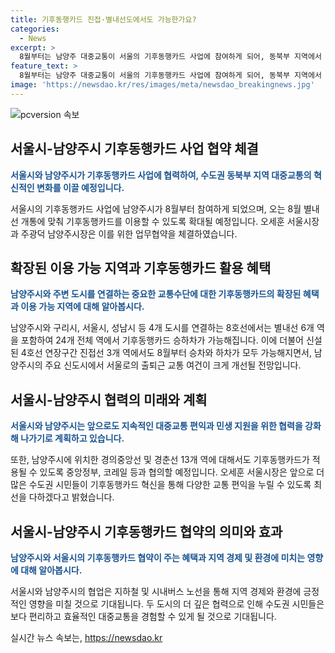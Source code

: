 ```yaml
---
title: 기후동행카드 진접·별내선도에서도 가능한가요?
categories:
  - News
excerpt: >
  8월부터는 남양주 대중교통이 서울의 기후동행카드 사업에 참여하게 되어, 동북부 지역에서 최초로 이를 실시하게 됩니다. 이에 따라 오세훈 서울시장과 주광덕 남양주시장은 관련 업무협약을 체결했고, 8월에는 별내선 개통에 맞춰 새로운 역들에서 기후동행카드를 이용할 수 있게 될 것입니다. 이로써 남양주시와 서울시를 연결하는 지하철 8호선과 4호선도 확장 구간에서 기후동행카드를 활용할 수 있게 되며, 서울시는 면허 시내버스 노선뿐만 아니라 남양주시를 지나는 노선에도 기후동행카드를 적용할 계획입니다. 앞으로 두 지역은 협력을 강화하여 대중교통의 혁신을 이끌어 나갈 예정이라고 밝혔습니다.
feature_text: >
  8월부터는 남양주 대중교통이 서울의 기후동행카드 사업에 참여하게 되어, 동북부 지역에서 최초로 이를 실시하게 됩니다. 이에 따라 오세훈 서울시장과 주광덕 남양주시장은 관련 업무협약을 체결했고, 8월에는 별내선 개통에 맞춰 새로운 역들에서 기후동행카드를 이용할 수 있게 될 것입니다. 이로써 남양주시와 서울시를 연결하는 지하철 8호선과 4호선도 확장 구간에서 기후동행카드를 활용할 수 있게 되며, 서울시는 면허 시내버스 노선뿐만 아니라 남양주시를 지나는 노선에도 기후동행카드를 적용할 계획입니다. 앞으로 두 지역은 협력을 강화하여 대중교통의 혁신을 이끌어 나갈 예정이라고 밝혔습니다.
image: 'https://newsdao.kr/res/images/meta/newsdao_breakingnews.jpg'
---
```


<p><img src="https://newsdao.kr/res/images/meta/newsdao_breakingnews.jpg" alt="pcversion 속보" /></p>

<h2 data-ke-size="size26">서울시-남양주시 기후동행카드 사업 협약 체결</h2>

<p data-ke-size="size16"><b><span style="color: #1a5490;">서울시와 남양주시가 기후동행카드 사업에 협력하여, 수도권 동북부 지역 대중교통의 혁신적인 변화를 이끌 예정입니다.</span></b></p>

<p>서울시의 기후동행카드 사업에 남양주시가 8월부터 참여하게 되었으며, 오는 8월 별내선 개통에 맞춰 기후동행카드를 이용할 수 있도록 확대될 예정입니다. 오세훈 서울시장과 주광덕 남양주시장은 이를 위한 업무협약을 체결하였습니다.</p>

<h2 data-ke-size="size26">확장된 이용 가능 지역과 기후동행카드 활용 혜택</h2>

<p data-ke-size="size16"><b><span style="color: #1a5490;">남양주시와 주변 도시를 연결하는 중요한 교통수단에 대한 기후동행카드의 확장된 혜택과 이용 가능 지역에 대해 알아봅시다.</span></b></p>

<p>남양주시와 구리시, 서울시, 성남시 등 4개 도시를 연결하는 8호선에서는 별내선 6개 역을 포함하여 24개 전체 역에서 기후동행카드 승하차가 가능해집니다. 이에 더불어 신설된 4호선 연장구간 진접선 3개 역에서도 8월부터 승차와 하차가 모두 가능해지면서, 남양주시의 주요 신도시에서 서울로의 출퇴근 교통 여건이 크게 개선될 전망입니다.</p>

<h2 data-ke-size="size26">서울시-남양주시 협력의 미래와 계획</h2>

<p data-ke-size="size16"><b><span style="color: #1a5490;">서울시와 남양주시는 앞으로도 지속적인 대중교통 편익과 민생 지원을 위한 협력을 강화해 나가기로 계획하고 있습니다.</span></b></p>

<p>또한, 남양주시에 위치한 경의중앙선 및 경춘선 13개 역에 대해서도 기후동행카드가 적용될 수 있도록 중앙정부, 코레일 등과 협의할 예정입니다. 오세훈 서울시장은 앞으로 더 많은 수도권 시민들이 기후동행카드 혁신을 통해 다양한 교통 편익을 누릴 수 있도록 최선을 다하겠다고 밝혔습니다. </p>

<h2 data-ke-size="size26">서울시-남양주시 기후동행카드 협약의 의미와 효과</h2>

<p data-ke-size="size16"><b><span style="color: #1a5490;">남양주시와 서울시의 기후동행카드 협약이 주는 혜택과 지역 경제 및 환경에 미치는 영향에 대해 알아봅시다.</span></b></p>

<p>서울시와 남양주시의 협업은 지하철 및 시내버스 노선을 통해 지역 경제와 환경에 긍정적인 영향을 미칠 것으로 기대됩니다. 두 도시의 더 깊은 협력으로 인해 수도권 시민들은 보다 편리하고 효율적인 대중교통을 경험할 수 있게 될 것으로 기대됩니다.</p>
실시간 뉴스 속보는, <a href="https://newsdao.kr" rel="dofollow">https://newsdao.kr</a>


